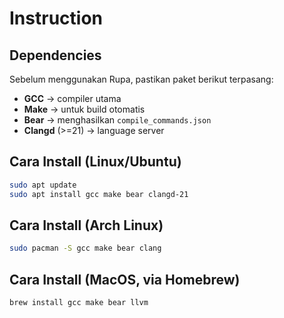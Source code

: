# Instruction

## Dependencies

Sebelum menggunakan Rupa, pastikan paket berikut terpasang:

- **GCC** → compiler utama
- **Make** → untuk build otomatis
- **Bear** → menghasilkan `compile_commands.json`
- **Clangd** (>=21) → language server

## Cara Install (Linux/Ubuntu)

```bash
sudo apt update
sudo apt install gcc make bear clangd-21
```

## Cara Install (Arch Linux)

```bash
sudo pacman -S gcc make bear clang
```

## Cara Install (MacOS, via Homebrew)

```bash
brew install gcc make bear llvm
```
